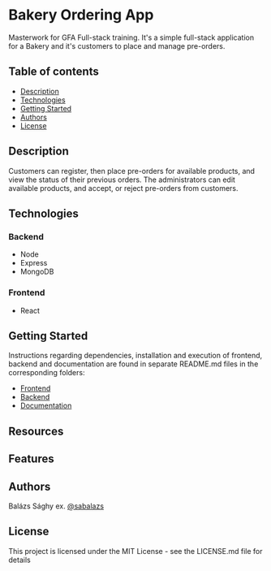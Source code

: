 # Bakery Ordering App
Masterwork for GFA Full-stack training. It's a simple full-stack application for a Bakery and it's customers to place and manage pre-orders.

## Table of contents
* [Description](#description)
* [Technologies](#technologies)
* [Getting Started](#getting-started)
* [Authors](#authors)
* [License](#license)

## Description

Customers can register, then place pre-orders for available products, and view the status of their previous orders. The administrators can edit available products, and accept, or reject pre-orders from customers.

## Technologies
### Backend
- Node
- Express
- MongoDB
### Frontend
- React

## Getting Started

Instructions regarding dependencies, installation and execution of frontend, backend and documentation are found in separate README.md files in the corresponding folders:
- [Frontend](frontend/README.md)
- [Backend](backend/README.md)
- [Documentation](docs/README.md)

## Resources

## Features

## Authors

Balázs Sághy
ex. [@sabalazs](https://github.com/sabalazs)

## License

This project is licensed under the MIT License - see the LICENSE.md file for details